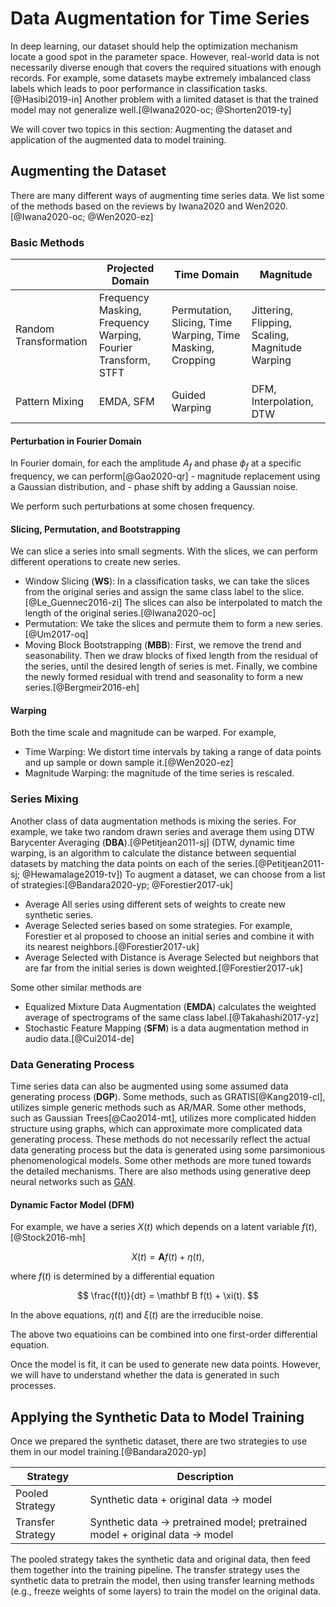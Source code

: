 # Data Augmentation for Time Series


In deep learning, our dataset should help the optimization mechanism locate a good spot in the parameter space. However, real-world data is not necessarily diverse enough that covers the required situations with enough records. For example, some datasets maybe extremely imbalanced class labels which leads to poor performance in classification tasks.[@Hasibi2019-in] Another problem with a limited dataset is that the trained model may not generalize well.[@Iwana2020-oc; @Shorten2019-ty]

We will cover two topics in this section: Augmenting the dataset and application of the augmented data to model training.

## Augmenting the Dataset

There are many different ways of augmenting time series data. We list some of the methods based on the reviews by Iwana2020 and Wen2020.[@Iwana2020-oc; @Wen2020-ez]

### Basic Methods

|   |  Projected Domain  | Time Domain | Magnitude |
|---|---|---|---|
| Random Transformation | Frequency Masking, Frequency Warping, Fourier Transform, STFT  | Permutation, Slicing, Time Warping, Time Masking, Cropping   | Jittering, Flipping, Scaling, Magnitude Warping  |
| Pattern Mixing  | EMDA, SFM  | Guided Warping  | DFM, Interpolation, DTW  |


#### Perturbation in Fourier Domain

In Fourier domain, for each the amplitude $A_f$ and phase $\phi_f$ at a specific frequency, we can perform[@Gao2020-qr]
    - magnitude replacement using a Gaussian distribution, and
    - phase shift by adding a Gaussian noise.

We perform such perturbations at some chosen frequency.

#### Slicing, Permutation, and Bootstrapping

We can slice a series into small segments. With the slices, we can perform different operations to create new series.

- Window Slicing (**WS**): In a classification tasks, we can take the slices from the original series and assign the same class label to the slice.[@Le_Guennec2016-zi] The slices can also be interpolated to match the length of the original series.[@Iwana2020-oc]
- Permutation: We take the slices and permute them to form a new series.[@Um2017-oq]
- Moving Block Bootstrapping (**MBB**): First, we remove the trend and seasonability. Then we draw blocks of fixed length from the residual of the series, until the desired length of series is met. Finally, we combine the newly formed residual with trend and seasonality to form a new series.[@Bergmeir2016-eh]

#### Warping

Both the time scale and magnitude can be warped. For example,

- Time Warping: We distort time intervals by taking a range of data points and up sample or down sample it.[@Wen2020-ez]
- Magnitude Warping: the magnitude of the time series is rescaled.

### Series Mixing

Another class of data augmentation methods is mixing the series. For example, we take two random drawn series and average them using DTW Barycenter Averaging (**DBA**).[@Petitjean2011-sj] (DTW, dynamic time warping, is an algorithm to calculate the distance between sequential datasets by matching the data points on each of the series.[@Petitjean2011-sj; @Hewamalage2019-tv]) To augment a dataset, we can choose from a list of strategies:[@Bandara2020-yp; @Forestier2017-uk]

- Average All series using different sets of weights to create new synthetic series.
- Average Selected series based on some strategies. For example, Forestier et al proposed to choose an initial series and combine it with its nearest neighbors.[@Forestier2017-uk]
- Average Selected with Distance is Average Selected but neighbors that are far from the initial series is down weighted.[@Forestier2017-uk]


Some other similar methods are

- Equalized Mixture Data Augmentation (**EMDA**) calculates the weighted average of spectrograms of the same class label.[@Takahashi2017-yz]
- Stochastic Feature Mapping (**SFM**) is a data augmentation method in audio data.[@Cui2014-de]



### Data Generating Process

Time series data can also be augmented using some assumed data generating process (**DGP**). Some methods, such as GRATIS[@Kang2019-cl], utilizes simple generic methods such as AR/MAR. Some other methods, such as Gaussian Trees[@Cao2014-mt], utilizes more complicated hidden structure using graphs, which can approximate more complicated data generating process. These methods do not necessarily reflect the actual data generating process but the data is generated using some parsimonious phenomenological models. Some other methods are more tuned towards the detailed mechanisms. There are also methods using generative deep neural networks such as [GAN](../self-supervised/adversarial/gan.md).

#### Dynamic Factor Model (**DFM**)

For example, we have a series $X(t)$ which depends on a latent variable $f(t)$,[@Stock2016-mh]

$$
X(t) = \mathbf A f(t) + \eta(t),
$$

where $f(t)$ is determined by a differential equation

$$
\frac{f(t)}{dt} = \mathbf B f(t) + \xi(t).
$$

In the above equations, $\eta(t)$ and $\xi(t)$ are the irreducible noise.

The above two equatioins can be combined into one first-order differential equation.

Once the model is fit, it can be used to generate new data points. However, we will have to understand whether the data is generated in such processes.

## Applying the Synthetic Data to Model Training

Once we prepared the synthetic dataset, there are two strategies to use them in our model training.[@Bandara2020-yp]

| Strategy  |  Description |
|---|---|
| Pooled Strategy  | Synthetic data + original data -> model  |
| Transfer Strategy | Synthetic data -> pretrained model; pretrained model + original data -> model  |

The pooled strategy takes the synthetic data and original data, then feed them together into the training pipeline. The transfer strategy uses the synthetic data to pretrain the model, then using transfer learning methods (e.g., freeze weights of some layers) to train the model on the original data.
